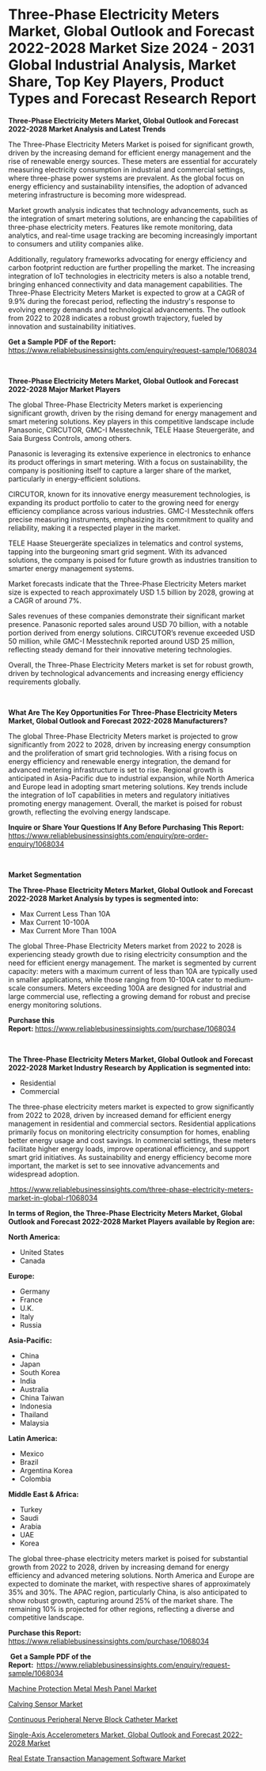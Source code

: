 <p><h1>Three-Phase Electricity Meters Market, Global Outlook and Forecast 2022-2028 Market Size 2024 - 2031 Global Industrial Analysis, Market Share, Top Key Players, Product Types and Forecast Research Report</h1></p><p><strong>Three-Phase Electricity Meters Market, Global Outlook and Forecast 2022-2028 Market Analysis and Latest Trends</strong></p>
<p><p>The Three-Phase Electricity Meters Market is poised for significant growth, driven by the increasing demand for efficient energy management and the rise of renewable energy sources. These meters are essential for accurately measuring electricity consumption in industrial and commercial settings, where three-phase power systems are prevalent. As the global focus on energy efficiency and sustainability intensifies, the adoption of advanced metering infrastructure is becoming more widespread.</p><p>Market growth analysis indicates that technology advancements, such as the integration of smart metering solutions, are enhancing the capabilities of three-phase electricity meters. Features like remote monitoring, data analytics, and real-time usage tracking are becoming increasingly important to consumers and utility companies alike.</p><p>Additionally, regulatory frameworks advocating for energy efficiency and carbon footprint reduction are further propelling the market. The increasing integration of IoT technologies in electricity meters is also a notable trend, bringing enhanced connectivity and data management capabilities. The Three-Phase Electricity Meters Market is expected to grow at a CAGR of 9.9% during the forecast period, reflecting the industry's response to evolving energy demands and technological advancements. The outlook from 2022 to 2028 indicates a robust growth trajectory, fueled by innovation and sustainability initiatives.</p></p>
<p><strong>Get a Sample PDF of the Report:&nbsp;</strong> <a href="https://www.reliablebusinessinsights.com/enquiry/request-sample/1068034?utm_campaign=75&utm_medium=2&utm_source=Github&utm_content=ia&utm_term=04122024&utm_id=three-phase-electricity-meters-market-global-outlook-and-forecast-2022-2028">https://www.reliablebusinessinsights.com/enquiry/request-sample/1068034</a></p>
<p>&nbsp;</p>
<p><strong>Three-Phase Electricity Meters Market, Global Outlook and Forecast 2022-2028 Major Market Players</strong></p>
<p><p>The global Three-Phase Electricity Meters market is experiencing significant growth, driven by the rising demand for energy management and smart metering solutions. Key players in this competitive landscape include Panasonic, CIRCUTOR, GMC-I Messtechnik, TELE Haase Steuergeräte, and Saia Burgess Controls, among others. </p><p>Panasonic is leveraging its extensive experience in electronics to enhance its product offerings in smart metering. With a focus on sustainability, the company is positioning itself to capture a larger share of the market, particularly in energy-efficient solutions. </p><p>CIRCUTOR, known for its innovative energy measurement technologies, is expanding its product portfolio to cater to the growing need for energy efficiency compliance across various industries. GMC-I Messtechnik offers precise measuring instruments, emphasizing its commitment to quality and reliability, making it a respected player in the market.</p><p>TELE Haase Steuergeräte specializes in telematics and control systems, tapping into the burgeoning smart grid segment. With its advanced solutions, the company is poised for future growth as industries transition to smarter energy management systems.</p><p>Market forecasts indicate that the Three-Phase Electricity Meters market size is expected to reach approximately USD 1.5 billion by 2028, growing at a CAGR of around 7%. </p><p>Sales revenues of these companies demonstrate their significant market presence. Panasonic reported sales around USD 70 billion, with a notable portion derived from energy solutions. CIRCUTOR’s revenue exceeded USD 50 million, while GMC-I Messtechnik reported around USD 25 million, reflecting steady demand for their innovative metering technologies.</p><p>Overall, the Three-Phase Electricity Meters market is set for robust growth, driven by technological advancements and increasing energy efficiency requirements globally.</p></p>
<p>&nbsp;</p>
<p><strong>What Are The Key Opportunities For Three-Phase Electricity Meters Market, Global Outlook and Forecast 2022-2028 Manufacturers?</strong></p>
<p><p>The global Three-Phase Electricity Meters market is projected to grow significantly from 2022 to 2028, driven by increasing energy consumption and the proliferation of smart grid technologies. With a rising focus on energy efficiency and renewable energy integration, the demand for advanced metering infrastructure is set to rise. Regional growth is anticipated in Asia-Pacific due to industrial expansion, while North America and Europe lead in adopting smart metering solutions. Key trends include the integration of IoT capabilities in meters and regulatory initiatives promoting energy management. Overall, the market is poised for robust growth, reflecting the evolving energy landscape.</p></p>
<p><strong>Inquire or Share Your Questions If Any Before Purchasing This Report:</strong> <a href="https://www.reliablebusinessinsights.com/enquiry/pre-order-enquiry/1068034?utm_campaign=75&utm_medium=2&utm_source=Github&utm_content=ia&utm_term=04122024&utm_id=three-phase-electricity-meters-market-global-outlook-and-forecast-2022-2028">https://www.reliablebusinessinsights.com/enquiry/pre-order-enquiry/1068034</a></p>
<p>&nbsp;</p>
<p><strong>Market Segmentation</strong></p>
<p><strong>The Three-Phase Electricity Meters Market, Global Outlook and Forecast 2022-2028 Market Analysis by types is segmented into:</strong></p>
<p><ul><li>Max Current Less Than 10A</li><li>Max Current 10-100A</li><li>Max Current More Than 100A</li></ul></p>
<p><p>The global Three-Phase Electricity Meters market from 2022 to 2028 is experiencing steady growth due to rising electricity consumption and the need for efficient energy management. The market is segmented by current capacity: meters with a maximum current of less than 10A are typically used in smaller applications, while those ranging from 10-100A cater to medium-scale consumers. Meters exceeding 100A are designed for industrial and large commercial use, reflecting a growing demand for robust and precise energy monitoring solutions.</p></p>
<p><strong>Purchase this Report:&nbsp;</strong><a href="https://www.reliablebusinessinsights.com/purchase/1068034?utm_campaign=75&utm_medium=2&utm_source=Github&utm_content=ia&utm_term=04122024&utm_id=three-phase-electricity-meters-market-global-outlook-and-forecast-2022-2028">https://www.reliablebusinessinsights.com/purchase/1068034</a></p>
<p>&nbsp;</p>
<p><strong>The Three-Phase Electricity Meters Market, Global Outlook and Forecast 2022-2028 Market Industry Research by Application is segmented into:</strong></p>
<p><ul><li>Residential</li><li>Commercial</li></ul></p>
<p><p>The three-phase electricity meters market is expected to grow significantly from 2022 to 2028, driven by increased demand for efficient energy management in residential and commercial sectors. Residential applications primarily focus on monitoring electricity consumption for homes, enabling better energy usage and cost savings. In commercial settings, these meters facilitate higher energy loads, improve operational efficiency, and support smart grid initiatives. As sustainability and energy efficiency become more important, the market is set to see innovative advancements and widespread adoption.</p></p>
<p><a href="https://www.reliablebusinessinsights.com/three-phase-electricity-meters-market-in-global-r1068034?utm_campaign=75&utm_medium=2&utm_source=Github&utm_content=ia&utm_term=04122024&utm_id=three-phase-electricity-meters-market-global-outlook-and-forecast-2022-2028">&nbsp;https://www.reliablebusinessinsights.com/three-phase-electricity-meters-market-in-global-r1068034</a></p>
<p><strong>In terms of Region, the Three-Phase Electricity Meters Market, Global Outlook and Forecast 2022-2028 Market Players available by Region are:</strong></p>
<p>
    <p> <strong> North America: </strong>
        <ul>
            <li>United States</li>
            <li>Canada</li>
        </ul>
        </p> 
    <p> <strong> Europe: </strong>
        <ul>
            <li>Germany</li>
            <li>France</li>
            <li>U.K.</li>
            <li>Italy</li>
            <li>Russia</li>
        </ul>
        </p> 
    <p> <strong> Asia-Pacific: </strong>
        <ul>
            <li>China</li>
            <li>Japan</li>
            <li>South Korea</li>
            <li>India</li>
            <li>Australia</li>
            <li>China Taiwan</li>
            <li>Indonesia</li>
            <li>Thailand</li>
            <li>Malaysia</li>
        </ul>
        </p> 
    <p> <strong> Latin America: </strong>
        <ul>
            <li>Mexico</li>
            <li>Brazil</li>
            <li>Argentina Korea</li>
            <li>Colombia</li>
        </ul>
        </p> 
    <p> <strong> Middle East & Africa: </strong>
        <ul>
            <li>Turkey</li>
            <li>Saudi</li>
            <li>Arabia</li>
            <li>UAE</li>
            <li>Korea</li>
        </ul>
    </p>
    </p>
<p><p>The global three-phase electricity meters market is poised for substantial growth from 2022 to 2028, driven by increasing demand for energy efficiency and advanced metering solutions. North America and Europe are expected to dominate the market, with respective shares of approximately 35% and 30%. The APAC region, particularly China, is also anticipated to show robust growth, capturing around 25% of the market share. The remaining 10% is projected for other regions, reflecting a diverse and competitive landscape.</p></p>
<p><strong>Purchase this Report: </strong><a href="https://www.reliablebusinessinsights.com/purchase/1068034?utm_campaign=75&utm_medium=2&utm_source=Github&utm_content=ia&utm_term=04122024&utm_id=three-phase-electricity-meters-market-global-outlook-and-forecast-2022-2028">https://www.reliablebusinessinsights.com/purchase/1068034</a></p>
<p>&nbsp;<strong>Get a Sample PDF of the Report:&nbsp;&nbsp;</strong><a href="https://www.reliablebusinessinsights.com/enquiry/request-sample/1068034?utm_campaign=75&utm_medium=2&utm_source=Github&utm_content=ia&utm_term=04122024&utm_id=three-phase-electricity-meters-market-global-outlook-and-forecast-2022-2028">https://www.reliablebusinessinsights.com/enquiry/request-sample/1068034</a></p>
<p><strong></strong></p>
<p><p><a href="https://issuu.com/reportprime-2/docs/machine-protection-metal-mesh-panel-market-size-20?utm_campaign=75&utm_medium=2&utm_source=Github&utm_content=ia&utm_term=04122024&utm_id=three-phase-electricity-meters-market-global-outlook-and-forecast-2022-2028">Machine Protection Metal Mesh Panel Market</a></p><p><a href="https://issuu.com/reportprime-2/docs/calving-sensor-market-size-2030.pptx?utm_campaign=75&utm_medium=2&utm_source=Github&utm_content=ia&utm_term=04122024&utm_id=three-phase-electricity-meters-market-global-outlook-and-forecast-2022-2028">Calving Sensor Market</a></p><p><a href="https://www.linkedin.com/pulse/continuous-peripheral-nerve-block-catheter-market-report-projected-sqsjc?utm_campaign=75&utm_medium=2&utm_source=Github&utm_content=ia&utm_term=04122024&utm_id=three-phase-electricity-meters-market-global-outlook-and-forecast-2022-2028">Continuous Peripheral Nerve Block Catheter Market</a></p><p><a href="https://github.com/shondapmbau/Market-Research-Report-List-1/blob/main/single-axis-accelerometers-market-global-outlook-and-forecast-2022-2028-market.md?utm_campaign=75&utm_medium=2&utm_source=Github&utm_content=ia&utm_term=04122024&utm_id=three-phase-electricity-meters-market-global-outlook-and-forecast-2022-2028">Single-Axis Accelerometers Market, Global Outlook and Forecast 2022-2028 Market</a></p><p><a href="https://www.linkedin.com/pulse/examining-real-estate-transaction-management-softwaremarket-xz43c?utm_campaign=75&utm_medium=2&utm_source=Github&utm_content=ia&utm_term=04122024&utm_id=three-phase-electricity-meters-market-global-outlook-and-forecast-2022-2028">Real Estate Transaction Management Software Market</a></p></p>
